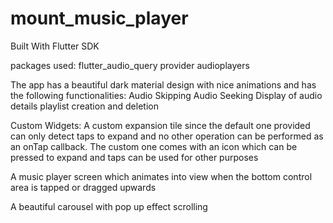 # mount_music_player

Built With Flutter SDK

packages used:
  flutter_audio_query
  provider
  audioplayers
  
The app has a beautiful dark material design with nice animations and has
the following functionalities:
  Audio Skipping
  Audio Seeking
  Display of audio details
  playlist creation and deletion
  
Custom Widgets:
  A custom expansion tile since the default one provided can only detect
  taps to expand and no other operation can be performed as an onTap
  callback. The custom one comes with an icon which can be pressed
  to expand and taps can be used for other purposes
  
  A music player screen which animates into view when the bottom control
  area is tapped or dragged upwards
  
  A beautiful carousel with pop up effect scrolling
